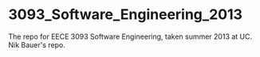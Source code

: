 3093_Software_Engineering_2013
==============================

The repo for EECE 3093 Software Engineering, taken summer 2013 at UC. Nik Bauer's repo.
